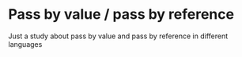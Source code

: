 # Pass by value / pass by reference

Just a study about pass by value and pass by reference in different languages
